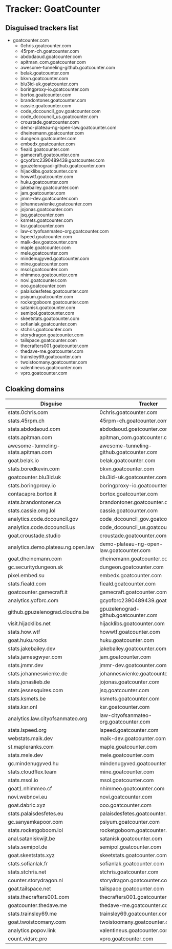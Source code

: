 # Tracker: GoatCounter

## Disguised trackers list

* goatcounter.com
    * 0chris.goatcounter.com
    * 45rpm-ch.goatcounter.com
    * abdodaoud.goatcounter.com
    * apitman_com.goatcounter.com
    * awesome-tunneling-github.goatcounter.com
    * belak.goatcounter.com
    * bkvn.goatcounter.com
    * blu3id-uk.goatcounter.com
    * boringproxy-io.goatcounter.com
    * bortox.goatcounter.com
    * brandontoner.goatcounter.com
    * cassie.goatcounter.com
    * code_dccouncil_gov.goatcounter.com
    * code_dccouncil_us.goatcounter.com
    * croustade.goatcounter.com
    * demo-plateau-ng-open-law.goatcounter.com
    * dheinemann.goatcounter.com
    * dungeon.goatcounter.com
    * embedx.goatcounter.com
    * fieald.goatcounter.com
    * gamecraft.goatcounter.com
    * gcyofbrc2390489439.goatcounter.com
    * gpuzelenograd-github.goatcounter.com
    * hijacklibs.goatcounter.com
    * howwtf.goatcounter.com
    * huku.goatcounter.com
    * jakebailey.goatcounter.com
    * jam.goatcounter.com
    * jmmr-dev.goatcounter.com
    * johanneswienke.goatcounter.com
    * jojonas.goatcounter.com
    * jsq.goatcounter.com
    * ksmets.goatcounter.com
    * ksr.goatcounter.com
    * law-cityofsanmateo-org.goatcounter.com
    * lspeed.goatcounter.com
    * maik-dev.goatcounter.com
    * maple.goatcounter.com
    * mele.goatcounter.com
    * mindenugyved.goatcounter.com
    * mine.goatcounter.com
    * msol.goatcounter.com
    * nhimmeo.goatcounter.com
    * novi.goatcounter.com
    * ooo.goatcounter.com
    * palaisdesfetes.goatcounter.com
    * psiyum.goatcounter.com
    * rocketgoboom.goatcounter.com
    * satanisk.goatcounter.com
    * semipol.goatcounter.com
    * skeetstats.goatcounter.com
    * sofianlak.goatcounter.com
    * stchris.goatcounter.com
    * storydragon.goatcounter.com
    * tailspace.goatcounter.com
    * thecrafters001.goatcounter.com
    * thedave-me.goatcounter.com
    * trainsley69.goatcounter.com
    * twoistoomany.goatcounter.com
    * valentineus.goatcounter.com
    * vpro.goatcounter.com

## Cloaking domains

| Disguise | Tracker |
| ---- | ---- |
| stats.0chris.com | 0chris.goatcounter.com |
| stats.45rpm.ch | 45rpm-ch.goatcounter.com |
| stats.abdodaoud.com | abdodaoud.goatcounter.com |
| stats.apitman.com | apitman_com.goatcounter.com |
| awesome-tunneling-stats.apitman.com | awesome-tunneling-github.goatcounter.com |
| goat.belak.io | belak.goatcounter.com |
| stats.boredkevin.com | bkvn.goatcounter.com |
| goatcounter.blu3id.uk | blu3id-uk.goatcounter.com |
| stats.boringproxy.io | boringproxy-io.goatcounter.com |
| contacapre.bortox.it | bortox.goatcounter.com |
| stats.brandontoner.ca | brandontoner.goatcounter.com |
| stats.cassie.omg.lol | cassie.goatcounter.com |
| analytics.code.dccouncil.gov | code_dccouncil_gov.goatcounter.com |
| analytics.code.dccouncil.us | code_dccouncil_us.goatcounter.com |
| goat.croustade.studio | croustade.goatcounter.com |
| analytics.demo.plateau.ng.open.law | demo-plateau-ng-open-law.goatcounter.com |
| goat.dheinemann.com | dheinemann.goatcounter.com |
| gc.securitydungeon.sk | dungeon.goatcounter.com |
| pixel.embed.su | embedx.goatcounter.com |
| stats.fieald.com | fieald.goatcounter.com |
| goatcounter.gamecraft.it | gamecraft.goatcounter.com |
| analytics.yofbrc.com | gcyofbrc2390489439.goatcounter.com |
| github.gpuzelenograd.cloudns.be | gpuzelenograd-github.goatcounter.com |
| visit.hijacklibs.net | hijacklibs.goatcounter.com |
| stats.how.wtf | howwtf.goatcounter.com |
| goat.huku.rocks | huku.goatcounter.com |
| stats.jakebailey.dev | jakebailey.goatcounter.com |
| stats.jamesgwyer.com | jam.goatcounter.com |
| stats.jmmr.dev | jmmr-dev.goatcounter.com |
| stats.johanneswienke.de | johanneswienke.goatcounter.com |
| stats.jonaslieb.de | jojonas.goatcounter.com |
| stats.jessesquires.com | jsq.goatcounter.com |
| stats.ksmets.be | ksmets.goatcounter.com |
| stats.ksr.onl | ksr.goatcounter.com |
| analytics.law.cityofsanmateo.org | law-cityofsanmateo-org.goatcounter.com |
| stats.lspeed.org | lspeed.goatcounter.com |
| webstats.maik.dev | maik-dev.goatcounter.com |
| st.mapleranks.com | maple.goatcounter.com |
| stats.mele.dev | mele.goatcounter.com |
| gc.mindenugyved.hu | mindenugyved.goatcounter.com |
| stats.cloudflex.team | mine.goatcounter.com |
| stats.msol.io | msol.goatcounter.com |
| goat1.nhimmeo.cf | nhimmeo.goatcounter.com |
| novi.webnovi.eu | novi.goatcounter.com |
| goat.dabric.xyz | ooo.goatcounter.com |
| stats.palaisdesfetes.eu | palaisdesfetes.goatcounter.com |
| gc.sanyamkapoor.com | psiyum.goatcounter.com |
| stats.rocketgoboom.lol | rocketgoboom.goatcounter.com |
| anal.sataniskwijt.be | satanisk.goatcounter.com |
| stats.semipol.de | semipol.goatcounter.com |
| goat.skeetstats.xyz | skeetstats.goatcounter.com |
| stats.sofianlak.fr | sofianlak.goatcounter.com |
| stats.stchris.net | stchris.goatcounter.com |
| counter.storydragon.nl | storydragon.goatcounter.com |
| goat.tailspace.net | tailspace.goatcounter.com |
| stats.thecrafters001.com | thecrafters001.goatcounter.com |
| goatcounter.thedave.me | thedave-me.goatcounter.com |
| stats.trainsley69.me | trainsley69.goatcounter.com |
| goat.twoistoomany.com | twoistoomany.goatcounter.com |
| analytics.popov.link | valentineus.goatcounter.com |
| count.vidsrc.pro | vpro.goatcounter.com |